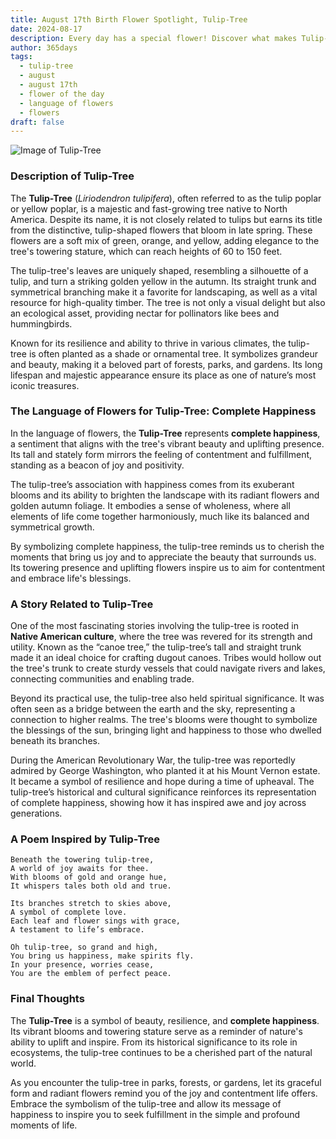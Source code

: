 ```yaml
---
title: August 17th Birth Flower Spotlight, Tulip-Tree
date: 2024-08-17
description: Every day has a special flower! Discover what makes Tulip-Tree unique as today’s birth flower and its symbolic meaning.
author: 365days
tags:
  - tulip-tree
  - august
  - august 17th
  - flower of the day
  - language of flowers
  - flowers
draft: false
---
```


![Image of Tulip-Tree](https://cdn.pixabay.com/photo/2013/05/27/14/16/tulip-tree-113995_640.jpg#center)


### Description of Tulip-Tree

The **Tulip-Tree** (_Liriodendron tulipifera_), often referred to as the tulip poplar or yellow poplar, is a majestic and fast-growing tree native to North America. Despite its name, it is not closely related to tulips but earns its title from the distinctive, tulip-shaped flowers that bloom in late spring. These flowers are a soft mix of green, orange, and yellow, adding elegance to the tree's towering stature, which can reach heights of 60 to 150 feet.

The tulip-tree's leaves are uniquely shaped, resembling a silhouette of a tulip, and turn a striking golden yellow in the autumn. Its straight trunk and symmetrical branching make it a favorite for landscaping, as well as a vital resource for high-quality timber. The tree is not only a visual delight but also an ecological asset, providing nectar for pollinators like bees and hummingbirds.

Known for its resilience and ability to thrive in various climates, the tulip-tree is often planted as a shade or ornamental tree. It symbolizes grandeur and beauty, making it a beloved part of forests, parks, and gardens. Its long lifespan and majestic appearance ensure its place as one of nature’s most iconic treasures.

### The Language of Flowers for Tulip-Tree: Complete Happiness

In the language of flowers, the **Tulip-Tree** represents **complete happiness**, a sentiment that aligns with the tree's vibrant beauty and uplifting presence. Its tall and stately form mirrors the feeling of contentment and fulfillment, standing as a beacon of joy and positivity.

The tulip-tree’s association with happiness comes from its exuberant blooms and its ability to brighten the landscape with its radiant flowers and golden autumn foliage. It embodies a sense of wholeness, where all elements of life come together harmoniously, much like its balanced and symmetrical growth.

By symbolizing complete happiness, the tulip-tree reminds us to cherish the moments that bring us joy and to appreciate the beauty that surrounds us. Its towering presence and uplifting flowers inspire us to aim for contentment and embrace life's blessings.

### A Story Related to Tulip-Tree

One of the most fascinating stories involving the tulip-tree is rooted in **Native American culture**, where the tree was revered for its strength and utility. Known as the “canoe tree,” the tulip-tree’s tall and straight trunk made it an ideal choice for crafting dugout canoes. Tribes would hollow out the tree's trunk to create sturdy vessels that could navigate rivers and lakes, connecting communities and enabling trade.

Beyond its practical use, the tulip-tree also held spiritual significance. It was often seen as a bridge between the earth and the sky, representing a connection to higher realms. The tree's blooms were thought to symbolize the blessings of the sun, bringing light and happiness to those who dwelled beneath its branches.

During the American Revolutionary War, the tulip-tree was reportedly admired by George Washington, who planted it at his Mount Vernon estate. It became a symbol of resilience and hope during a time of upheaval. The tulip-tree’s historical and cultural significance reinforces its representation of complete happiness, showing how it has inspired awe and joy across generations.

### A Poem Inspired by Tulip-Tree

```
Beneath the towering tulip-tree,  
A world of joy awaits for thee.  
With blooms of gold and orange hue,  
It whispers tales both old and true.  

Its branches stretch to skies above,  
A symbol of complete love.  
Each leaf and flower sings with grace,  
A testament to life’s embrace.  

Oh tulip-tree, so grand and high,  
You bring us happiness, make spirits fly.  
In your presence, worries cease,  
You are the emblem of perfect peace.  
```

### Final Thoughts

The **Tulip-Tree** is a symbol of beauty, resilience, and **complete happiness**. Its vibrant blooms and towering stature serve as a reminder of nature's ability to uplift and inspire. From its historical significance to its role in ecosystems, the tulip-tree continues to be a cherished part of the natural world.

As you encounter the tulip-tree in parks, forests, or gardens, let its graceful form and radiant flowers remind you of the joy and contentment life offers. Embrace the symbolism of the tulip-tree and allow its message of happiness to inspire you to seek fulfillment in the simple and profound moments of life.
